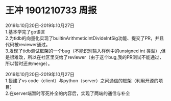 王冲 1901210733 周报
====================
2019年10月20日-2019年10月27日  
1.基本学完了go语言  
2.为tidb的向量化实现了builtinArithmeticIntDivideIntSig功能、提交了PR，并且代码被reviewer通过。  
3.发现了tidb测试框架的一个bug（不能识别输入样例中的unsigned int 类型）,但是很难改，所以在社区里交给了reviewer（由于这个bug,我的PR测试不能通过，所以暂时还未merge）。 
 
2019年10月20日-2019年10月27日  
1.搭建了vs code（client）与python（server）之间通信的框架（利用开源的项目）  
2.在server端暂时写死补全的内容后，实现了两端的通信与补全  
